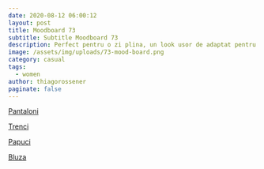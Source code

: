 ```yaml
---
date: 2020-08-12 06:00:12
layout: post
title: Moodboard 73
subtitle: Subtitle Moodboard 73
description: Perfect pentru o zi plina, un look usor de adaptat pentru orice moment al zilei.
image: /assets/img/uploads/73-mood-board.png
category: casual
tags:
  - women
author: thiagorossener
paginate: false
---
```

[Pantaloni](http://bit.do/fHrJc)

[Trenci](http://bit.do/fHrJd)

[Papuci](http://bit.do/fHrJf)

[Bluza](http://bit.do/fHrJj)
